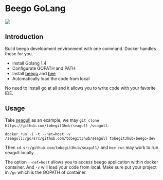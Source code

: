 # Beego GoLang

![](beego_docker.png)

## Introduction

Build beego development environment with one command. Docker handles these for you.

* Install Golang 1.4
* Configurate GOPATH and PATH
* Install [beego](https://github.com/astaxie/beego) and [bee](https://github.com/beego/bee)
* Automatically load the code from local

No need to install go at all and it allows you to write code with your favorite IDE.

## Usage

Take [seagull](https://github.com/tobegit3hub/seagull) as an example, we may `git clone https://github.com/tobegit3hub/seagull /seagull`.

```
docker run -i -t --net=host -v /seagull:/go/src/github.com/tobegit3hub/seagull tobegit3hub/beego-dev
```

Then `cd src/github.com/tobegit3hub/seagull/` and `bee run` may work to run seagull locally.

The option `--net=host` allows you to access beego application within docker container. And `-v` will load your code from local. Make sure put your project in `/go` which is the GOPATH of container.
